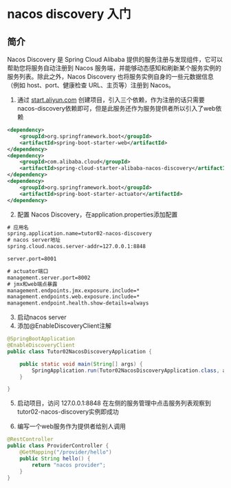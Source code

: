 # nacos discovery 入门
## 简介
Nacos Discovery 是 Spring Cloud Alibaba 提供的服务注册与发现组件，它可以帮助您将服务自动注册到 Nacos 服务端，并能够动态感知和刷新某个服务实例的服务列表。除此之外，Nacos Discovery 也将服务实例自身的一些元数据信息（例如 host、port、健康检查 URL、主页等）注册到 Nacos。

1. 通过 [start.aliyun.com](https://start.aliyun.com/) 创建项目，引入三个依赖，作为注册的话只需要nacos-discovery依赖即可，但是此服务还作为服务提供者所以引入了web依赖
```xml
<dependency>
    <groupId>org.springframework.boot</groupId>
    <artifactId>spring-boot-starter-web</artifactId>
</dependency>
<dependency>
    <groupId>com.alibaba.cloud</groupId>
    <artifactId>spring-cloud-starter-alibaba-nacos-discovery</artifactId>
</dependency>
<dependency>
    <groupId>org.springframework.boot</groupId>
    <artifactId>spring-boot-starter-actuator</artifactId>
</dependency>
```
2. 配置 Nacos Discovery，在application.properties添加配置
```xml
# 应用名
spring.application.name=tutor02-nacos-discovery
# nacos server地址
spring.cloud.nacos.server-addr=127.0.0.1:8848

server.port=8001

# actuator端口 
management.server.port=8002
# jmx和web端点暴露 
management.endpoints.jmx.exposure.include=*
management.endpoints.web.exposure.include=*
management.endpoint.health.show-details=always
```

3. 启动nacos server
4. 添加@EnableDiscoveryClient注解
```java
@SpringBootApplication
@EnableDiscoveryClient
public class Tutor02NacosDiscoveryApplication {

    public static void main(String[] args) {
        SpringApplication.run(Tutor02NacosDiscoveryApplication.class, args);
    }

}
```
5. 启动项目，访问 127.0.0.1:8848 在左侧的服务管理中点击服务列表观察到tutor02-nacos-discovery实例即成功

6. 编写一个web服务作为提供者给别人调用
```java
@RestController
public class ProviderController {
    @GetMapping("/provider/hello")
    public String hello() {
        return "nacos provider";
    }
}
```